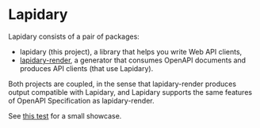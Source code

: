 # Lapidary

Lapidary consists of a pair of packages:

- lapidary (this project), a library that helps you write Web API clients,
- [lapidary-render](https://github.com/python-lapidary/lapidary-render/), a generator that consumes OpenAPI documents and produces API clients (that use Lapidary).

Both projects are coupled, in the sense that
lapidary-render produces output compatible with Lapidary, and
Lapidary supports the same features of OpenAPI Specification as lapidary-render.

See [this test](https://github.com/python-lapidary/lapidary/blob/develop/tests/test_client.py) for a small showcase.
